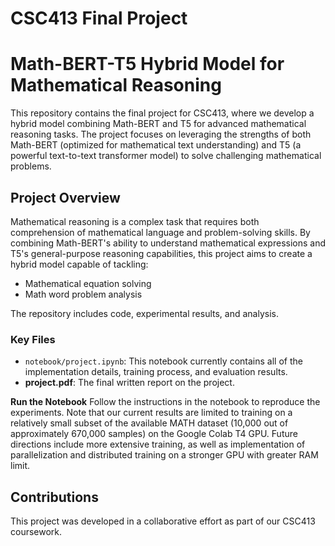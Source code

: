 # CSC413 Final Project
# Math-BERT-T5 Hybrid Model for Mathematical Reasoning

This repository contains the final project for CSC413, where we develop a hybrid model combining Math-BERT and T5 for advanced mathematical reasoning tasks. The project focuses on leveraging the strengths of both Math-BERT (optimized for mathematical text understanding) and T5 (a powerful text-to-text transformer model) to solve challenging mathematical problems.

## Project Overview

Mathematical reasoning is a complex task that requires both comprehension of mathematical language and problem-solving skills. By combining Math-BERT's ability to understand mathematical expressions and T5's general-purpose reasoning capabilities, this project aims to create a hybrid model capable of tackling:

- Mathematical equation solving
- Math word problem analysis

The repository includes code, experimental results, and analysis.

### Key Files 
- `notebook/project.ipynb`: This notebook currently contains all of the implementation details, training process, and evaluation results. 
- **project.pdf**: The final written report on the project.

**Run the Notebook**
   Follow the instructions in the notebook to reproduce the experiments. Note that our current results are limited to training on a relatively small subset of the available MATH dataset (10,000 out of approximately 670,000 samples) on the Google Colab T4 GPU. Future directions include more extensive training, as well as implementation of parallelization and distributed training on a stronger GPU with greater RAM limit. 

## Contributions

This project was developed in a collaborative effort as part of our CSC413 coursework. 

